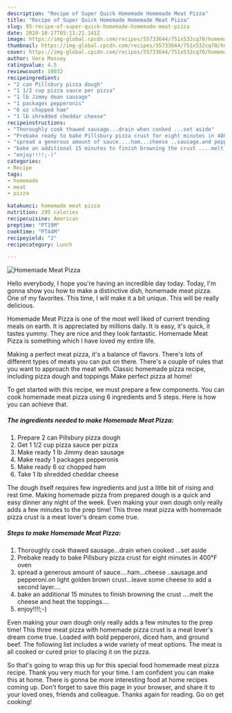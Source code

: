 ```yaml
---
description: "Recipe of Super Quick Homemade Homemade Meat Pizza"
title: "Recipe of Super Quick Homemade Homemade Meat Pizza"
slug: 95-recipe-of-super-quick-homemade-homemade-meat-pizza
date: 2020-10-27T05:11:21.141Z
image: https://img-global.cpcdn.com/recipes/55733644/751x532cq70/homemade-meat-pizza-recipe-main-photo.jpg
thumbnail: https://img-global.cpcdn.com/recipes/55733644/751x532cq70/homemade-meat-pizza-recipe-main-photo.jpg
cover: https://img-global.cpcdn.com/recipes/55733644/751x532cq70/homemade-meat-pizza-recipe-main-photo.jpg
author: Vera Massey
ratingvalue: 4.5
reviewcount: 10032
recipeingredient:
- "2 can Pillsbury pizza dough"
- "1 1/2 cup pizza sauce per pizza"
- "1 lb Jimmy dean sausage"
- "1 packages pepperonis"
- "6 oz chopped ham"
- "1 lb shredded cheddar cheese"
recipeinstructions:
- "Thoroughly cook thawed sausage...drain when cooked ...set aside"
- "Prebake ready to bake Pillsbury pizza crust for eight minutes in 400°F oven"
- "spread a generous amount of sauce....ham...cheese ..sausage.and pepperoni.on light golden brown crust...leave some cheese to add a second layer...."
- "bake an additional 15 minutes to finish browning the crust ....melt the cheese and heat the toppings...."
- "enjoy!!!!;-)"
categories:
- Recipe
tags:
- homemade
- meat
- pizza

katakunci: homemade meat pizza 
nutrition: 295 calories
recipecuisine: American
preptime: "PT19M"
cooktime: "PT44M"
recipeyield: "2"
recipecategory: Lunch

---
```



![Homemade Meat Pizza](https://img-global.cpcdn.com/recipes/55733644/751x532cq70/homemade-meat-pizza-recipe-main-photo.jpg)

Hello everybody, I hope you're having an incredible day today. Today, I'm gonna show you how to make a distinctive dish, homemade meat pizza. One of my favorites. This time, I will make it a bit unique. This will be really delicious.

Homemade Meat Pizza is one of the most well liked of current trending meals on earth. It is appreciated by millions daily. It is easy, it's quick, it tastes yummy. They are nice and they look fantastic. Homemade Meat Pizza is something which I have loved my entire life.

Making a perfect meat pizza, it&#39;s a balance of flavors. There&#39;s lots of different types of meats you can put on there. There&#39;s a couple of rules that you want to approach the meat with. Classic homemade pizza recipe, including pizza dough and toppings Make perfect pizza at home!


To get started with this recipe, we must prepare a few components. You can cook homemade meat pizza using 6 ingredients and 5 steps. Here is how you can achieve that.

<!--inarticleads1-->

##### The ingredients needed to make Homemade Meat Pizza:

1. Prepare 2 can Pillsbury pizza dough
1. Get 1 1/2 cup pizza sauce per pizza
1. Make ready 1 lb Jimmy dean sausage
1. Make ready 1 packages pepperonis
1. Make ready 6 oz chopped ham
1. Take 1 lb shredded cheddar cheese


The dough itself requires few ingredients and just a little bit of rising and rest time. Making homemade pizza from prepared dough is a quick and easy dinner any night of the week. Even making your own dough only really adds a few minutes to the prep time! This three meat pizza with homemade pizza crust is a meat lover&#39;s dream come true. 

<!--inarticleads2-->

##### Steps to make Homemade Meat Pizza:

1. Thoroughly cook thawed sausage...drain when cooked ...set aside
1. Prebake ready to bake Pillsbury pizza crust for eight minutes in 400°F oven
1. spread a generous amount of sauce....ham...cheese ..sausage.and pepperoni.on light golden brown crust...leave some cheese to add a second layer....
1. bake an additional 15 minutes to finish browning the crust ....melt the cheese and heat the toppings....
1. enjoy!!!!;-)


Even making your own dough only really adds a few minutes to the prep time! This three meat pizza with homemade pizza crust is a meat lover&#39;s dream come true. Loaded with bold pepperoni, diced ham, and ground beef. The following list includes a wide variety of meat options. The meat is all cooked or cured prior to placing it on the pizza. 

So that's going to wrap this up for this special food homemade meat pizza recipe. Thank you very much for your time. I am confident you can make this at home. There is gonna be more interesting food at home recipes coming up. Don't forget to save this page in your browser, and share it to your loved ones, friends and colleague. Thanks again for reading. Go on get cooking!
